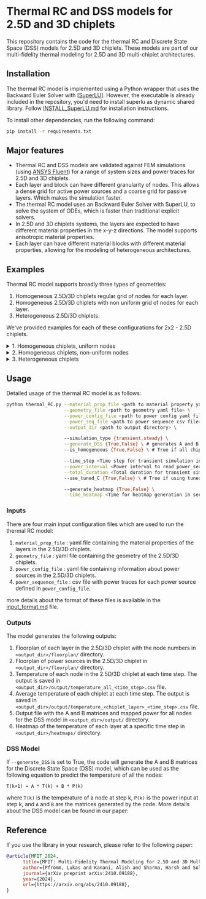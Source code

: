# Thermal RC and DSS models for 2.5D and 3D chiplets

This repository contains the code for the thermal RC and Discrete State Space (DSS) models for 2.5D and 3D chiplets. These models are part of our multi-fidelity thermal modeling for 2.5D and 3D multi-chiplet architectures.

## Installation
The thermal RC model is implemented using a Python wrapper that uses the Backward Euler Solver with [[SuperLU](https://github.com/xiaoyeli/superlu)]. However, the executable is already included in the repository, you'd need to install superlu as dynamic shared library. Follow [INSTALL_SuperLU.md](INSTALL_SuperLU.md) for installation instructions.

To install other dependencies, run the following command:
```bash
pip install -r requirements.txt
```

## Major features
- Thermal RC and DSS models are validated against FEM simulations (using [ANSYS Fluent](https://www.ansys.com/products/fluids/ansys-fluent)) for a range of system sizes and power traces for 2.5D and 3D chiplets.
- Each layer and block can have different granularity of nodes. This allows a dense grid for active power sources and a coarse grid for passive layers. Which makes the simulation faster.
- The thermal RC model uses an Backward Euler Solver with SuperLU, to solve the system of ODEs, which is faster than traditional explicit solvers.
- In 2.5D and 3D chiplets systems, the layers are expected to have different material properties in the x-y-z directions. The model supports anisotropic material properties.
- Each layer can have different material blocks with different material properties, allowing for the modeling of heterogeneous architectures.

## Examples
Thermal RC model supports broadly three types of geometries:

1. Homogeneous 2.5D/3D chiplets regular grid of nodes for each layer.
2. Homogeneous 2.5D/3D chiplets with non uniform grid of nodes for each layer.
3. Heterogeneous 2.5D/3D chiplets.

We've provided examples for each of these configurations for 2x2 - 2.5D chiplets.

<details>
  <summary>1. Homogeneous chiplets, uniform nodes</summary>

  This is most basic configuration where all the chiplets are identical. Check the geometry file [here](example_1_uniform_nodes_homogeneous_chiplets/chiplet_geometry_4_chiplets_uniform_nodes.yml) that nodes are defined as number of nodes in x and y direction for each layer.
  
  ```bash
  python thermal_RC.py --material_prop_file material_prop.yml \
                       --geometry_file example_1_uniform_nodes_homogeneous_chiplets/chiplet_geometry_4_chiplets_uniform_nodes.yml \
                       --power_config_file example_1_uniform_nodes_homogeneous_chiplets/power_dist_config_homogeneous.yml \
                       --power_seq_file example_1_uniform_nodes_homogeneous_chiplets/power_seq_random_4.csv \
                       --output_dir example_1_uniform_nodes_homogeneous_chiplets/
  ``` 

  Other parameters are set to default values.

  From output floorplan or heatmaps notice that the nodes are uniformly distributed in each layer. Still the nodes can have different granularity by changing `x_nodes`, `y_nodes` in the geometry file.
</details>

<details>
  <summary>2. Homogeneous chiplets, non-uniform nodes</summary>

  This configuration is similar to the previous one but nodes are defined as x and y coordinates for some layers. You can also mix the uniform and non-uniform for different layers, checkout the geometry file [here](example_2_non_uniform_nodes_homogeneous_chiplets/chiplet_geometry_4_chiplets_non_uniform.yml). Also notice the power configuration file [here](example_2_non_uniform_nodes_homogeneous_chiplets/power_dist_config_tiles_tx_rx.yml) that power sources are defined as small blocks in the chiplets.
  
  ```bash
  python thermal_RC.py --material_prop_file material_prop.yml \
                       --geometry_file example_2_non_uniform_nodes_homogeneous_chiplets/chiplet_geometry_4_chiplets_non_uniform.yml \
                       --power_config_file example_2_non_uniform_nodes_homogeneous_chiplets/power_dist_config_tiles_tx_rx.yml \
                       --power_seq_file example_2_non_uniform_nodes_homogeneous_chiplets/power_seq_30s_tiles_tx_rs.csv \
                       --output_dir example_2_non_uniform_nodes_homogeneous_chiplets/ \
                       --total_duration 30
  ```
  Other parameters are set to default values. 

  The average temperature of each chiplet is not calculated in this case as the nodes are not uniformly distributed. But read node temperature from the `temperature_all_<time_step>.csv` file. Node numberings are provided in the floorplan images.
</details>

<details>
  <summary>3. Heterogeneous chiplets</summary>
  In this example, we have 3 chiplets, one bigger and two smaller ones. 
  
  When `is_homogeneous` is set to False, the model will ignore chiplet-specific parameters from `geometry_file` and instead use the parameters from `power_config_file` for each chiplet. 
  
  For each layer marked with `under_chiplet: True` in the `geometry_file`, individual blocks need to be defined in the `power_config_file`. In this case, the power sequence should be defined only for blocks with the `layout_blocks:` dictionary.

  Also, the material properties can be overridden for each block using the `material:` key in the `power_config_file`.

  Check the geometry file [here](example_3_heterogeneous_chiplets/chiplet_geometry_3_chiplets_uniform_nodes.yml) and power configuration file [here](example_3_heterogeneous_chiplets/power_dist_config_heterogeneous.yml) for more details.


  ```bash
  python thermal_RC.py --material_prop_file material_prop.yml \
                       --geometry_file example_3_heterogeneous_chiplets/chiplet_geometry_3_chiplets_uniform_nodes.yml \
                       --power_config_file example_3_heterogeneous_chiplets/power_dist_config_heterogeneous.yml \
                       --power_seq_file example_3_heterogeneous_chiplets/power_seq_random_3.csv \
                       --output_dir example_3_heterogeneous_chiplets/ \
                       --is_homogeneous false
  ```

</details>

## Usage

Detailed usage of the thermal RC model is as follows:

```bash
python thermal_RC.py --material_prop_file <path to material property yaml file> \
                     --geometry_file <path to geometry yaml file> \
                     --power_config_file <path to power config yaml file> \
                     --power_seq_file <path to power sequence csv file> \
                     --output_dir <path to output directory> \

                     --simulation_type {transient,steady} \
                     --generate_DSS {True,False} \ # generates A and B for DSS model
                     --is_homogeneous {True,False} \ # True if all chiplets are identical

                     --time_step <Time step for transient simulation in sec> \
                     --power_interval <Power interval to read power_seq_file in sec>\
                     --total_duration <Total duration for transient simulation in sec> \ # should match power sequence length
                     --use_tuned_C {True,False} \ # True if using tuned Capacitance values for each layer

                     --generate_heatmap {True,False} \
                     --time_heatmap <Time for heatmap generation in sec> 

```

### Inputs
There are four main input configuration files which are used to run the thermal RC model:

1. `material_prop_file` : yaml file containing the material properties of the layers in the 2.5D/3D chiplets.
2. `geometry_file` : yaml file containing the geometry of the 2.5D/3D chiplets.
3. `power_config_file` : yaml file containing information about power sources in the 2.5D/3D chiplets.
4. `power_sequence_file` : csv file with power traces for each power source defined in `power_config_file`.

more details about the format of these files is available in the [input_format.md](INPUT_FORMAT.md) file.

### Outputs
The model generates the following outputs:
1. Floorplan of each layer in the 2.5D/3D chiplet with the node numbers in `<output_dir>/floorplan/` directory.
2. Floorplan of power sources in the 2.5D/3D chiplet in `<output_dir>/floorplan/` directory.
3. Temperature of each node in the 2.5D/3D chiplet at each time step. The output is saved in `<output_dir>/output/temperature_all_<time_step>.csv` file.
4. Average temperature of each chiplet at each time step. The output is saved in `<output_dir>/output/temperature_<chiplet_layer>_<time_step>.csv` file.
5. Output file with the A and B matrices and mapped power for all nodes for the DSS model in `<output_dir>/output/` directory.
6. Heatmap of the temperature of each layer at a specific time step in `<output_dir>/heatmaps/` directory.


### DSS Model
If `--generate_DSS` is set to True, the code will generate the A and B matrices for the Discrete State Space (DSS) model, which can be used as the following equation to predict the temperature of all the nodes:

```
T(k+1) = A * T(k) + B * P(k)
```

where `T(k)` is the temperature of a node at step k, `P(k)` is the power input at step k, and `A` and `B` are the matrices generated by the code. More details about the DSS model can be found in our paper:

## Reference
If you use the library in your research, please refer to the following paper:
```bibtex
@article{MFIT_2024,
      title={MFIT: Multi-Fidelity Thermal Modeling for 2.5D and 3D Multi-Chiplet Architectures}, 
      author={Pfromm, Lukas and Kanani, Alish and Sharma, Harsh and Solanki, Parth and Tervo, Eric and Park, Jaehyun and Doppa, Janardhan Rao and Pande, Partha Pratim and Ogras, Umit Y},
      journal={arXiv preprint arXiv:2410.09188},
      year={2024},
      url={https://arxiv.org/abs/2410.09188}, 
}
```
